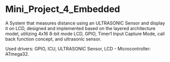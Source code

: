 # Mini_Project_4_Embedded
A System that measures distance using an ULTRASONIC Sensor and display it on LCD, designed and implemented based on the layered architecture model, 
utilizing 4x16 8-bit mode LCD, GPIO, Timer1 Input Capture Mode, call back function concept, and ultrasonic sensor. 

Used drivers: GPIO, ICU, ULTRASONIC Sensor, LCD - Microcontroller: ATmega32.
